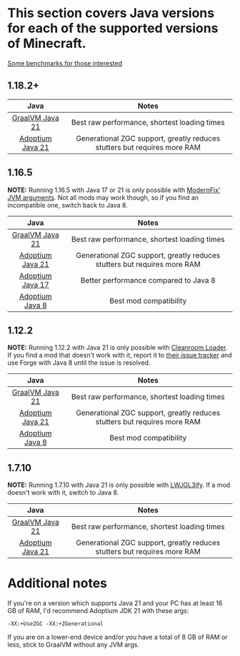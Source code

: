 # This section covers Java versions for each of the supported versions of Minecraft.

[Some benchmarks for those interested](java-benchmarks.md)

## 1.18.2+

| Java | Notes |
|:---:|:---:|
| [GraalVM Java 21](https://www.graalvm.org/downloads/) | Best raw performance, shortest loading times |
| [Adoptium Java 21](https://adoptium.net/temurin/releases/?package=jre&arch=x64&version=21) | Generational ZGC support, greatly reduces stutters but requires more RAM |

## 1.16.5

**NOTE:** Running 1.16.5 with Java 17 or 21 is only possible with [ModernFix' JVM arguments](https://github.com/embeddedt/ModernFix/wiki/1.16---required-arguments-for-Java-17). Not all mods may work though, so if you find an incompatible one, switch back to Java 8.

| Java | Notes |
|:---:|:---:|
| [GraalVM Java 21](https://www.graalvm.org/downloads/) | Best raw performance, shortest loading times |
| [Adoptium Java 21](https://adoptium.net/temurin/releases/?package=jre&arch=x64&version=21) | Generational ZGC support, greatly reduces stutters but requires more RAM |
| [Adoptium Java 17](https://adoptium.net/temurin/releases/?package=jre&arch=x64&version=17) | Better performance compared to Java 8 |
| [Adoptium Java 8](https://adoptium.net/temurin/releases/?package=jre&arch=x64&version=8) | Best mod compatibility |

## 1.12.2

**NOTE:** Running 1.12.2 with Java 21 is only possible with [Cleanroom Loader](https://github.com/CleanroomMC/Cleanroom). If you find a mod that doesn't work with it, report it to [their issue tracker](https://github.com/CleanroomMC/Cleanroom/issues) and use Forge with Java 8 until the issue is resolved.

| Java | Notes |
|:---:|:---:|
| [GraalVM Java 21](https://www.graalvm.org/downloads/) | Best raw performance, shortest loading times |
| [Adoptium Java 21](https://adoptium.net/temurin/releases/?package=jre&arch=x64&version=21) | Generational ZGC support, greatly reduces stutters but requires more RAM |
| [Adoptium Java 8](https://adoptium.net/temurin/releases/?package=jre&arch=x64&version=8) | Best mod compatibility |

## 1.7.10

**NOTE:** Running 1.7.10 with Java 21 is only possible with [LWJGL3ify](https://modrinth.com/mod/lwjgl3ify). If a mod doesn't work with it, switch to Java 8.

| Java | Notes |
|:---:|:---:|
| [GraalVM Java 21](https://www.graalvm.org/downloads/) | Best raw performance, shortest loading times |
| [Adoptium Java 21](https://adoptium.net/temurin/releases/?package=jre&arch=x64&version=21) | Generational ZGC support, greatly reduces stutters but requires more RAM |

# Additional notes

If you're on a version which supports Java 21 and your PC has at least 16 GB of RAM, I'd recommend Adoptium JDK 21 with these args:

``
-XX:+UseZGC -XX:+ZGenerational
``

If you are on a lower-end device and/or you have a total of 8 GB of RAM or less, stick to GraalVM without any JVM args.

